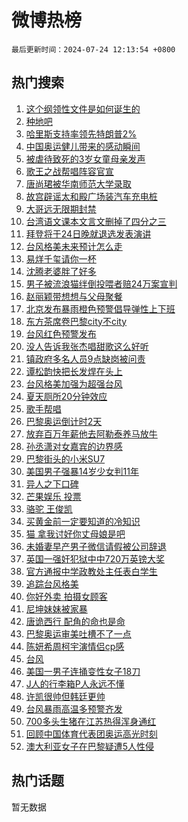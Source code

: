 # 微博热榜

`最后更新时间：2024-07-24 12:13:54 +0800`

## 热门搜索

1. [这个纲领性文件是如何诞生的](https://m.weibo.cn/search?containerid=100103type%3D1%26t%3D10%26q%3D%23%E8%BF%99%E4%B8%AA%E7%BA%B2%E9%A2%86%E6%80%A7%E6%96%87%E4%BB%B6%E6%98%AF%E5%A6%82%E4%BD%95%E8%AF%9E%E7%94%9F%E7%9A%84%23&stream_entry_id=51&isnewpage=1&extparam=seat%3D1%26cate%3D10103%26stream_entry_id%3D51%26filter_type%3Drealtimehot%26q%3D%2523%25E8%25BF%2599%25E4%25B8%25AA%25E7%25BA%25B2%25E9%25A2%2586%25E6%2580%25A7%25E6%2596%2587%25E4%25BB%25B6%25E6%2598%25AF%25E5%25A6%2582%25E4%25BD%2595%25E8%25AF%259E%25E7%2594%259F%25E7%259A%2584%2523%26c_type%3D51%26pos%3D0%26dgr%3D0%26display_time%3D1721794433%26pre_seqid%3D172179443314701448823)
1. [种地吧](https://m.weibo.cn/search?containerid=100103type%3D1%26t%3D10%26q%3D%E7%A7%8D%E5%9C%B0%E5%90%A7&stream_entry_id=31&isnewpage=1&extparam=seat%3D1%26filter_type%3Drealtimehot%26dgr%3D0%26c_type%3D31%26pos%3D0%26cate%3D5001%26band_rank%3D1%26flag%3D2%26stream_entry_id%3D31%26q%3D%25E7%25A7%258D%25E5%259C%25B0%25E5%2590%25A7%26lcate%3D5001%26realpos%3D1%26display_time%3D1721794433%26pre_seqid%3D172179443314701448823)
1. [哈里斯支持率领先特朗普2%](https://m.weibo.cn/search?containerid=100103type%3D1%26t%3D10%26q%3D%23%E5%93%88%E9%87%8C%E6%96%AF%E6%94%AF%E6%8C%81%E7%8E%87%E9%A2%86%E5%85%88%E7%89%B9%E6%9C%97%E6%99%AE2%25%23&stream_entry_id=31&isnewpage=1&extparam=seat%3D1%26filter_type%3Drealtimehot%26dgr%3D0%26c_type%3D31%26pos%3D1%26cate%3D5001%26band_rank%3D2%26flag%3D1%26stream_entry_id%3D31%26q%3D%2523%25E5%2593%2588%25E9%2587%258C%25E6%2596%25AF%25E6%2594%25AF%25E6%258C%2581%25E7%258E%2587%25E9%25A2%2586%25E5%2585%2588%25E7%2589%25B9%25E6%259C%2597%25E6%2599%25AE2%2525%2523%26lcate%3D5001%26realpos%3D2%26display_time%3D1721794433%26pre_seqid%3D172179443314701448823)
1. [中国奥运健儿带来的感动瞬间](https://m.weibo.cn/search?containerid=100103type%3D1%26t%3D10%26q%3D%23%E4%B8%AD%E5%9B%BD%E5%A5%A5%E8%BF%90%E5%81%A5%E5%84%BF%E5%B8%A6%E6%9D%A5%E7%9A%84%E6%84%9F%E5%8A%A8%E7%9E%AC%E9%97%B4%23&stream_entry_id=31&isnewpage=1&extparam=seat%3D1%26filter_type%3Drealtimehot%26dgr%3D0%26c_type%3D31%26pos%3D2%26cate%3D5001%26band_rank%3D3%26flag%3D1%26stream_entry_id%3D31%26q%3D%2523%25E4%25B8%25AD%25E5%259B%25BD%25E5%25A5%25A5%25E8%25BF%2590%25E5%2581%25A5%25E5%2584%25BF%25E5%25B8%25A6%25E6%259D%25A5%25E7%259A%2584%25E6%2584%259F%25E5%258A%25A8%25E7%259E%25AC%25E9%2597%25B4%2523%26lcate%3D5001%26realpos%3D3%26display_time%3D1721794433%26pre_seqid%3D172179443314701448823)
1. [被虐待致死的3岁女童母亲发声](https://m.weibo.cn/search?containerid=100103type%3D1%26t%3D10%26q%3D%23%E8%A2%AB%E8%99%90%E5%BE%85%E8%87%B4%E6%AD%BB%E7%9A%843%E5%B2%81%E5%A5%B3%E7%AB%A5%E6%AF%8D%E4%BA%B2%E5%8F%91%E5%A3%B0%23&stream_entry_id=31&isnewpage=1&extparam=seat%3D1%26filter_type%3Drealtimehot%26dgr%3D0%26c_type%3D31%26pos%3D3%26cate%3D5001%26band_rank%3D4%26flag%3D1%26stream_entry_id%3D31%26q%3D%2523%25E8%25A2%25AB%25E8%2599%2590%25E5%25BE%2585%25E8%2587%25B4%25E6%25AD%25BB%25E7%259A%25843%25E5%25B2%2581%25E5%25A5%25B3%25E7%25AB%25A5%25E6%25AF%258D%25E4%25BA%25B2%25E5%258F%2591%25E5%25A3%25B0%2523%26lcate%3D5001%26realpos%3D4%26display_time%3D1721794433%26pre_seqid%3D172179443314701448823)
1. [歌王之战帮唱阵容官宣](https://m.weibo.cn/search?containerid=100103type%3D1%26t%3D10%26q%3D%23%E6%AD%8C%E7%8E%8B%E4%B9%8B%E6%88%98%E5%B8%AE%E5%94%B1%E9%98%B5%E5%AE%B9%E5%AE%98%E5%AE%A3%23&stream_entry_id=31&isnewpage=1&extparam=seat%3D1%26filter_type%3Drealtimehot%26dgr%3D0%26c_type%3D31%26pos%3D4%26cate%3D5001%26band_rank%3D5%26flag%3D1%26stream_entry_id%3D31%26q%3D%2523%25E6%25AD%258C%25E7%258E%258B%25E4%25B9%258B%25E6%2588%2598%25E5%25B8%25AE%25E5%2594%25B1%25E9%2598%25B5%25E5%25AE%25B9%25E5%25AE%2598%25E5%25AE%25A3%2523%26lcate%3D5001%26realpos%3D5%26display_time%3D1721794433%26pre_seqid%3D172179443314701448823)
1. [唐尚珺被华南师范大学录取](https://m.weibo.cn/search?containerid=100103type%3D1%26t%3D10%26q%3D%23%E5%94%90%E5%B0%9A%E7%8F%BA%E8%A2%AB%E5%8D%8E%E5%8D%97%E5%B8%88%E8%8C%83%E5%A4%A7%E5%AD%A6%E5%BD%95%E5%8F%96%23&stream_entry_id=31&isnewpage=1&extparam=seat%3D1%26filter_type%3Drealtimehot%26dgr%3D0%26c_type%3D31%26pos%3D5%26cate%3D5001%26band_rank%3D6%26flag%3D1%26stream_entry_id%3D31%26q%3D%2523%25E5%2594%2590%25E5%25B0%259A%25E7%258F%25BA%25E8%25A2%25AB%25E5%258D%258E%25E5%258D%2597%25E5%25B8%2588%25E8%258C%2583%25E5%25A4%25A7%25E5%25AD%25A6%25E5%25BD%2595%25E5%258F%2596%2523%26lcate%3D5001%26realpos%3D6%26display_time%3D1721794433%26pre_seqid%3D172179443314701448823)
1. [故宫辟谣太和殿广场装汽车充电桩](https://m.weibo.cn/search?containerid=100103type%3D1%26t%3D10%26q%3D%23%E6%95%85%E5%AE%AB%E8%BE%9F%E8%B0%A3%E5%A4%AA%E5%92%8C%E6%AE%BF%E5%B9%BF%E5%9C%BA%E8%A3%85%E6%B1%BD%E8%BD%A6%E5%85%85%E7%94%B5%E6%A1%A9%23&stream_entry_id=31&isnewpage=1&extparam=seat%3D1%26filter_type%3Drealtimehot%26q%3D%2523%25E6%2595%2585%25E5%25AE%25AB%25E8%25BE%259F%25E8%25B0%25A3%25E5%25A4%25AA%25E5%2592%258C%25E6%25AE%25BF%25E5%25B9%25BF%25E5%259C%25BA%25E8%25A3%2585%25E6%25B1%25BD%25E8%25BD%25A6%25E5%2585%2585%25E7%2594%25B5%25E6%25A1%25A9%2523%26c_type%3D31%26pos%3D6%26adid%3D246921%26cate%3D5001%26band_rank%3D7%26stream_entry_id%3D31%26is_ad_pos%3D1%26lcate%3D5001%26dgr%3D0%26display_time%3D1721794433%26pre_seqid%3D172179443314701448823)
1. [大哥远无限期封禁](https://m.weibo.cn/search?containerid=100103type%3D1%26t%3D10%26q%3D%23%E5%A4%A7%E5%93%A5%E8%BF%9C%E6%97%A0%E9%99%90%E6%9C%9F%E5%B0%81%E7%A6%81%23&stream_entry_id=31&isnewpage=1&extparam=seat%3D1%26filter_type%3Drealtimehot%26dgr%3D0%26c_type%3D31%26pos%3D7%26cate%3D5001%26band_rank%3D7%26flag%3D2%26stream_entry_id%3D31%26q%3D%2523%25E5%25A4%25A7%25E5%2593%25A5%25E8%25BF%259C%25E6%2597%25A0%25E9%2599%2590%25E6%259C%259F%25E5%25B0%2581%25E7%25A6%2581%2523%26lcate%3D5001%26realpos%3D7%26display_time%3D1721794433%26pre_seqid%3D172179443314701448823)
1. [台湾语文课本文言文删掉了四分之三](https://m.weibo.cn/search?containerid=100103type%3D1%26t%3D10%26q%3D%23%E5%8F%B0%E6%B9%BE%E8%AF%AD%E6%96%87%E8%AF%BE%E6%9C%AC%E6%96%87%E8%A8%80%E6%96%87%E5%88%A0%E6%8E%89%E4%BA%86%E5%9B%9B%E5%88%86%E4%B9%8B%E4%B8%89%23&stream_entry_id=31&isnewpage=1&extparam=seat%3D1%26filter_type%3Drealtimehot%26dgr%3D0%26c_type%3D31%26pos%3D8%26cate%3D5001%26band_rank%3D8%26flag%3D0%26stream_entry_id%3D31%26q%3D%2523%25E5%258F%25B0%25E6%25B9%25BE%25E8%25AF%25AD%25E6%2596%2587%25E8%25AF%25BE%25E6%259C%25AC%25E6%2596%2587%25E8%25A8%2580%25E6%2596%2587%25E5%2588%25A0%25E6%258E%2589%25E4%25BA%2586%25E5%259B%259B%25E5%2588%2586%25E4%25B9%258B%25E4%25B8%2589%2523%26lcate%3D5001%26realpos%3D8%26display_time%3D1721794433%26pre_seqid%3D172179443314701448823)
1. [拜登将于24日晚就退选发表演讲](https://m.weibo.cn/search?containerid=100103type%3D1%26t%3D10%26q%3D%23%E6%8B%9C%E7%99%BB%E5%B0%86%E4%BA%8E24%E6%97%A5%E6%99%9A%E5%B0%B1%E9%80%80%E9%80%89%E5%8F%91%E8%A1%A8%E6%BC%94%E8%AE%B2%23&stream_entry_id=31&isnewpage=1&extparam=seat%3D1%26filter_type%3Drealtimehot%26dgr%3D0%26c_type%3D31%26pos%3D9%26cate%3D5001%26band_rank%3D9%26flag%3D1%26stream_entry_id%3D31%26q%3D%2523%25E6%258B%259C%25E7%2599%25BB%25E5%25B0%2586%25E4%25BA%258E24%25E6%2597%25A5%25E6%2599%259A%25E5%25B0%25B1%25E9%2580%2580%25E9%2580%2589%25E5%258F%2591%25E8%25A1%25A8%25E6%25BC%2594%25E8%25AE%25B2%2523%26lcate%3D5001%26realpos%3D9%26display_time%3D1721794433%26pre_seqid%3D172179443314701448823)
1. [台风格美未来预计怎么走](https://m.weibo.cn/search?containerid=100103type%3D1%26t%3D10%26q%3D%23%E5%8F%B0%E9%A3%8E%E6%A0%BC%E7%BE%8E%E6%9C%AA%E6%9D%A5%E9%A2%84%E8%AE%A1%E6%80%8E%E4%B9%88%E8%B5%B0%23&stream_entry_id=31&isnewpage=1&extparam=seat%3D1%26filter_type%3Drealtimehot%26dgr%3D0%26c_type%3D31%26pos%3D10%26cate%3D5001%26band_rank%3D10%26flag%3D1%26stream_entry_id%3D31%26q%3D%2523%25E5%258F%25B0%25E9%25A3%258E%25E6%25A0%25BC%25E7%25BE%258E%25E6%259C%25AA%25E6%259D%25A5%25E9%25A2%2584%25E8%25AE%25A1%25E6%2580%258E%25E4%25B9%2588%25E8%25B5%25B0%2523%26lcate%3D5001%26realpos%3D10%26display_time%3D1721794433%26pre_seqid%3D172179443314701448823)
1. [易烊千玺请你一杯](https://m.weibo.cn/search?containerid=100103type%3D1%26t%3D10%26q%3D%23%E6%98%93%E7%83%8A%E5%8D%83%E7%8E%BA%E8%AF%B7%E4%BD%A0%E4%B8%80%E6%9D%AF%23&stream_entry_id=31&isnewpage=1&extparam=seat%3D1%26filter_type%3Drealtimehot%26q%3D%2523%25E6%2598%2593%25E7%2583%258A%25E5%258D%2583%25E7%258E%25BA%25E8%25AF%25B7%25E4%25BD%25A0%25E4%25B8%2580%25E6%259D%25AF%2523%26c_type%3D31%26pos%3D11%26adid%3D246740%26cate%3D5001%26band_rank%3D11%26flag%3D0%26stream_entry_id%3D31%26dgr%3D0%26lcate%3D5001%26realpos%3D11%26display_time%3D1721794433%26pre_seqid%3D172179443314701448823)
1. [沈腾老婆胖了好多](https://m.weibo.cn/search?containerid=100103type%3D1%26t%3D10%26q%3D%23%E6%B2%88%E8%85%BE%E8%80%81%E5%A9%86%E8%83%96%E4%BA%86%E5%A5%BD%E5%A4%9A%23&stream_entry_id=31&isnewpage=1&extparam=seat%3D1%26filter_type%3Drealtimehot%26dgr%3D0%26c_type%3D31%26pos%3D12%26cate%3D5001%26band_rank%3D12%26flag%3D2%26stream_entry_id%3D31%26q%3D%2523%25E6%25B2%2588%25E8%2585%25BE%25E8%2580%2581%25E5%25A9%2586%25E8%2583%2596%25E4%25BA%2586%25E5%25A5%25BD%25E5%25A4%259A%2523%26lcate%3D5001%26realpos%3D12%26display_time%3D1721794433%26pre_seqid%3D172179443314701448823)
1. [男子被流浪猫绊倒投喂者赔24万案宣判](https://m.weibo.cn/search?containerid=100103type%3D1%26t%3D10%26q%3D%23%E7%94%B7%E5%AD%90%E8%A2%AB%E6%B5%81%E6%B5%AA%E7%8C%AB%E7%BB%8A%E5%80%92%E6%8A%95%E5%96%82%E8%80%85%E8%B5%9424%E4%B8%87%E6%A1%88%E5%AE%A3%E5%88%A4%23&stream_entry_id=31&isnewpage=1&extparam=seat%3D1%26filter_type%3Drealtimehot%26dgr%3D0%26c_type%3D31%26pos%3D13%26cate%3D5001%26band_rank%3D13%26flag%3D0%26stream_entry_id%3D31%26q%3D%2523%25E7%2594%25B7%25E5%25AD%2590%25E8%25A2%25AB%25E6%25B5%2581%25E6%25B5%25AA%25E7%258C%25AB%25E7%25BB%258A%25E5%2580%2592%25E6%258A%2595%25E5%2596%2582%25E8%2580%2585%25E8%25B5%259424%25E4%25B8%2587%25E6%25A1%2588%25E5%25AE%25A3%25E5%2588%25A4%2523%26lcate%3D5001%26realpos%3D13%26display_time%3D1721794433%26pre_seqid%3D172179443314701448823)
1. [赵丽颖带想想与父母聚餐](https://m.weibo.cn/search?containerid=100103type%3D1%26t%3D10%26q%3D%23%E8%B5%B5%E4%B8%BD%E9%A2%96%E5%B8%A6%E6%83%B3%E6%83%B3%E4%B8%8E%E7%88%B6%E6%AF%8D%E8%81%9A%E9%A4%90%23&stream_entry_id=31&isnewpage=1&extparam=seat%3D1%26filter_type%3Drealtimehot%26dgr%3D0%26c_type%3D31%26pos%3D14%26cate%3D5001%26band_rank%3D14%26flag%3D1%26stream_entry_id%3D31%26q%3D%2523%25E8%25B5%25B5%25E4%25B8%25BD%25E9%25A2%2596%25E5%25B8%25A6%25E6%2583%25B3%25E6%2583%25B3%25E4%25B8%258E%25E7%2588%25B6%25E6%25AF%258D%25E8%2581%259A%25E9%25A4%2590%2523%26lcate%3D5001%26realpos%3D14%26display_time%3D1721794433%26pre_seqid%3D172179443314701448823)
1. [北京发布暴雨橙色预警倡导弹性上下班](https://m.weibo.cn/search?containerid=100103type%3D1%26t%3D10%26q%3D%23%E5%8C%97%E4%BA%AC%E5%8F%91%E5%B8%83%E6%9A%B4%E9%9B%A8%E6%A9%99%E8%89%B2%E9%A2%84%E8%AD%A6%E5%80%A1%E5%AF%BC%E5%BC%B9%E6%80%A7%E4%B8%8A%E4%B8%8B%E7%8F%AD%23&stream_entry_id=31&isnewpage=1&extparam=seat%3D1%26filter_type%3Drealtimehot%26dgr%3D0%26c_type%3D31%26pos%3D15%26cate%3D5001%26band_rank%3D15%26flag%3D1%26stream_entry_id%3D31%26q%3D%2523%25E5%258C%2597%25E4%25BA%25AC%25E5%258F%2591%25E5%25B8%2583%25E6%259A%25B4%25E9%259B%25A8%25E6%25A9%2599%25E8%2589%25B2%25E9%25A2%2584%25E8%25AD%25A6%25E5%2580%25A1%25E5%25AF%25BC%25E5%25BC%25B9%25E6%2580%25A7%25E4%25B8%258A%25E4%25B8%258B%25E7%258F%25AD%2523%26lcate%3D5001%26realpos%3D15%26display_time%3D1721794433%26pre_seqid%3D172179443314701448823)
1. [东方茶席卷巴黎city不city](https://m.weibo.cn/search?containerid=100103type%3D1%26t%3D10%26q%3D%23%E4%B8%9C%E6%96%B9%E8%8C%B6%E5%B8%AD%E5%8D%B7%E5%B7%B4%E9%BB%8Ecity%E4%B8%8Dcity%23&stream_entry_id=31&isnewpage=1&extparam=seat%3D1%26filter_type%3Drealtimehot%26q%3D%2523%25E4%25B8%259C%25E6%2596%25B9%25E8%258C%25B6%25E5%25B8%25AD%25E5%258D%25B7%25E5%25B7%25B4%25E9%25BB%258Ecity%25E4%25B8%258Dcity%2523%26c_type%3D31%26pos%3D16%26adid%3D246502%26cate%3D5001%26band_rank%3D16%26flag%3D0%26stream_entry_id%3D31%26dgr%3D0%26lcate%3D5001%26realpos%3D16%26display_time%3D1721794433%26pre_seqid%3D172179443314701448823)
1. [台风红色预警发布](https://m.weibo.cn/search?containerid=100103type%3D1%26t%3D10%26q%3D%23%E5%8F%B0%E9%A3%8E%E7%BA%A2%E8%89%B2%E9%A2%84%E8%AD%A6%E5%8F%91%E5%B8%83%23&stream_entry_id=31&isnewpage=1&extparam=seat%3D1%26filter_type%3Drealtimehot%26dgr%3D0%26c_type%3D31%26pos%3D17%26cate%3D5001%26band_rank%3D17%26flag%3D1%26stream_entry_id%3D31%26q%3D%2523%25E5%258F%25B0%25E9%25A3%258E%25E7%25BA%25A2%25E8%2589%25B2%25E9%25A2%2584%25E8%25AD%25A6%25E5%258F%2591%25E5%25B8%2583%2523%26lcate%3D5001%26realpos%3D17%26display_time%3D1721794433%26pre_seqid%3D172179443314701448823)
1. [没人告诉我张杰唱甜歌这么好听](https://m.weibo.cn/search?containerid=100103type%3D1%26t%3D10%26q%3D%23%E6%B2%A1%E4%BA%BA%E5%91%8A%E8%AF%89%E6%88%91%E5%BC%A0%E6%9D%B0%E5%94%B1%E7%94%9C%E6%AD%8C%E8%BF%99%E4%B9%88%E5%A5%BD%E5%90%AC%23&stream_entry_id=31&isnewpage=1&extparam=seat%3D1%26filter_type%3Drealtimehot%26dgr%3D0%26c_type%3D31%26pos%3D18%26cate%3D5001%26band_rank%3D18%26flag%3D1%26stream_entry_id%3D31%26q%3D%2523%25E6%25B2%25A1%25E4%25BA%25BA%25E5%2591%258A%25E8%25AF%2589%25E6%2588%2591%25E5%25BC%25A0%25E6%259D%25B0%25E5%2594%25B1%25E7%2594%259C%25E6%25AD%258C%25E8%25BF%2599%25E4%25B9%2588%25E5%25A5%25BD%25E5%2590%25AC%2523%26lcate%3D5001%26realpos%3D18%26display_time%3D1721794433%26pre_seqid%3D172179443314701448823)
1. [镇政府多名人员9点缺岗被问责](https://m.weibo.cn/search?containerid=100103type%3D1%26t%3D10%26q%3D%23%E9%95%87%E6%94%BF%E5%BA%9C%E5%A4%9A%E5%90%8D%E4%BA%BA%E5%91%989%E7%82%B9%E7%BC%BA%E5%B2%97%E8%A2%AB%E9%97%AE%E8%B4%A3%23&stream_entry_id=31&isnewpage=1&extparam=seat%3D1%26filter_type%3Drealtimehot%26dgr%3D0%26c_type%3D31%26pos%3D19%26cate%3D5001%26band_rank%3D19%26flag%3D1%26stream_entry_id%3D31%26q%3D%2523%25E9%2595%2587%25E6%2594%25BF%25E5%25BA%259C%25E5%25A4%259A%25E5%2590%258D%25E4%25BA%25BA%25E5%2591%25989%25E7%2582%25B9%25E7%25BC%25BA%25E5%25B2%2597%25E8%25A2%25AB%25E9%2597%25AE%25E8%25B4%25A3%2523%26lcate%3D5001%26realpos%3D19%26display_time%3D1721794433%26pre_seqid%3D172179443314701448823)
1. [谭松韵快把长发焊在头上](https://m.weibo.cn/search?containerid=100103type%3D1%26t%3D10%26q%3D%23%E8%B0%AD%E6%9D%BE%E9%9F%B5%E5%BF%AB%E6%8A%8A%E9%95%BF%E5%8F%91%E7%84%8A%E5%9C%A8%E5%A4%B4%E4%B8%8A%23&stream_entry_id=31&isnewpage=1&extparam=seat%3D1%26filter_type%3Drealtimehot%26dgr%3D0%26c_type%3D31%26pos%3D20%26cate%3D5001%26band_rank%3D20%26flag%3D2%26stream_entry_id%3D31%26q%3D%2523%25E8%25B0%25AD%25E6%259D%25BE%25E9%259F%25B5%25E5%25BF%25AB%25E6%258A%258A%25E9%2595%25BF%25E5%258F%2591%25E7%2584%258A%25E5%259C%25A8%25E5%25A4%25B4%25E4%25B8%258A%2523%26lcate%3D5001%26realpos%3D20%26display_time%3D1721794433%26pre_seqid%3D172179443314701448823)
1. [台风格美加强为超强台风](https://m.weibo.cn/search?containerid=100103type%3D1%26t%3D10%26q%3D%23%E5%8F%B0%E9%A3%8E%E6%A0%BC%E7%BE%8E%E5%8A%A0%E5%BC%BA%E4%B8%BA%E8%B6%85%E5%BC%BA%E5%8F%B0%E9%A3%8E%23&stream_entry_id=31&isnewpage=1&extparam=seat%3D1%26filter_type%3Drealtimehot%26dgr%3D0%26c_type%3D31%26pos%3D21%26cate%3D5001%26band_rank%3D21%26flag%3D0%26stream_entry_id%3D31%26q%3D%2523%25E5%258F%25B0%25E9%25A3%258E%25E6%25A0%25BC%25E7%25BE%258E%25E5%258A%25A0%25E5%25BC%25BA%25E4%25B8%25BA%25E8%25B6%2585%25E5%25BC%25BA%25E5%258F%25B0%25E9%25A3%258E%2523%26lcate%3D5001%26realpos%3D21%26display_time%3D1721794433%26pre_seqid%3D172179443314701448823)
1. [夏天厕所20分钟效应](https://m.weibo.cn/search?containerid=100103type%3D1%26t%3D10%26q%3D%23%E5%A4%8F%E5%A4%A9%E5%8E%95%E6%89%8020%E5%88%86%E9%92%9F%E6%95%88%E5%BA%94%23&stream_entry_id=31&isnewpage=1&extparam=seat%3D1%26filter_type%3Drealtimehot%26dgr%3D0%26c_type%3D31%26pos%3D22%26cate%3D5001%26band_rank%3D22%26flag%3D0%26stream_entry_id%3D31%26q%3D%2523%25E5%25A4%258F%25E5%25A4%25A9%25E5%258E%2595%25E6%2589%258020%25E5%2588%2586%25E9%2592%259F%25E6%2595%2588%25E5%25BA%2594%2523%26lcate%3D5001%26realpos%3D22%26display_time%3D1721794433%26pre_seqid%3D172179443314701448823)
1. [歌手帮唱](https://m.weibo.cn/search?containerid=100103type%3D1%26t%3D10%26q%3D%E6%AD%8C%E6%89%8B%E5%B8%AE%E5%94%B1&stream_entry_id=31&isnewpage=1&extparam=seat%3D1%26filter_type%3Drealtimehot%26dgr%3D0%26c_type%3D31%26pos%3D23%26cate%3D5001%26band_rank%3D23%26flag%3D1%26stream_entry_id%3D31%26q%3D%25E6%25AD%258C%25E6%2589%258B%25E5%25B8%25AE%25E5%2594%25B1%26lcate%3D5001%26realpos%3D23%26display_time%3D1721794433%26pre_seqid%3D172179443314701448823)
1. [巴黎奥运倒计时2天](https://m.weibo.cn/search?containerid=100103type%3D1%26t%3D10%26q%3D%23%E5%B7%B4%E9%BB%8E%E5%A5%A5%E8%BF%90%E5%80%92%E8%AE%A1%E6%97%B62%E5%A4%A9%23&stream_entry_id=31&isnewpage=1&extparam=seat%3D1%26filter_type%3Drealtimehot%26dgr%3D0%26c_type%3D31%26pos%3D24%26cate%3D5001%26band_rank%3D24%26flag%3D0%26stream_entry_id%3D31%26q%3D%2523%25E5%25B7%25B4%25E9%25BB%258E%25E5%25A5%25A5%25E8%25BF%2590%25E5%2580%2592%25E8%25AE%25A1%25E6%2597%25B62%25E5%25A4%25A9%2523%26lcate%3D5001%26realpos%3D24%26display_time%3D1721794433%26pre_seqid%3D172179443314701448823)
1. [放弃百万年薪他去阿勒泰养马放牛](https://m.weibo.cn/search?containerid=100103type%3D1%26t%3D10%26q%3D%23%E6%94%BE%E5%BC%83%E7%99%BE%E4%B8%87%E5%B9%B4%E8%96%AA%E4%BB%96%E5%8E%BB%E9%98%BF%E5%8B%92%E6%B3%B0%E5%85%BB%E9%A9%AC%E6%94%BE%E7%89%9B%23&stream_entry_id=31&isnewpage=1&extparam=seat%3D1%26filter_type%3Drealtimehot%26dgr%3D0%26c_type%3D31%26pos%3D25%26cate%3D5001%26band_rank%3D25%26flag%3D0%26stream_entry_id%3D31%26q%3D%2523%25E6%2594%25BE%25E5%25BC%2583%25E7%2599%25BE%25E4%25B8%2587%25E5%25B9%25B4%25E8%2596%25AA%25E4%25BB%2596%25E5%258E%25BB%25E9%2598%25BF%25E5%258B%2592%25E6%25B3%25B0%25E5%2585%25BB%25E9%25A9%25AC%25E6%2594%25BE%25E7%2589%259B%2523%26lcate%3D5001%26realpos%3D25%26display_time%3D1721794433%26pre_seqid%3D172179443314701448823)
1. [孙丞潇对女嘉宾的边界感](https://m.weibo.cn/search?containerid=100103type%3D1%26t%3D10%26q%3D%23%E5%AD%99%E4%B8%9E%E6%BD%87%E5%AF%B9%E5%A5%B3%E5%98%89%E5%AE%BE%E7%9A%84%E8%BE%B9%E7%95%8C%E6%84%9F%23&stream_entry_id=31&isnewpage=1&extparam=seat%3D1%26filter_type%3Drealtimehot%26dgr%3D0%26c_type%3D31%26pos%3D26%26cate%3D5001%26band_rank%3D26%26flag%3D1%26stream_entry_id%3D31%26q%3D%2523%25E5%25AD%2599%25E4%25B8%259E%25E6%25BD%2587%25E5%25AF%25B9%25E5%25A5%25B3%25E5%2598%2589%25E5%25AE%25BE%25E7%259A%2584%25E8%25BE%25B9%25E7%2595%258C%25E6%2584%259F%2523%26lcate%3D5001%26realpos%3D26%26display_time%3D1721794433%26pre_seqid%3D172179443314701448823)
1. [巴黎街头的小米SU7](https://m.weibo.cn/search?containerid=100103type%3D1%26t%3D10%26q%3D%23%E5%B7%B4%E9%BB%8E%E8%A1%97%E5%A4%B4%E7%9A%84%E5%B0%8F%E7%B1%B3SU7%23&stream_entry_id=31&isnewpage=1&extparam=seat%3D1%26filter_type%3Drealtimehot%26q%3D%2523%25E5%25B7%25B4%25E9%25BB%258E%25E8%25A1%2597%25E5%25A4%25B4%25E7%259A%2584%25E5%25B0%258F%25E7%25B1%25B3SU7%2523%26c_type%3D31%26pos%3D27%26adid%3D246849%26cate%3D5001%26band_rank%3D27%26flag%3D0%26stream_entry_id%3D31%26dgr%3D0%26lcate%3D5001%26realpos%3D27%26display_time%3D1721794433%26pre_seqid%3D172179443314701448823)
1. [美国男子强暴14岁少女判11年](https://m.weibo.cn/search?containerid=100103type%3D1%26t%3D10%26q%3D%23%E7%BE%8E%E5%9B%BD%E7%94%B7%E5%AD%90%E5%BC%BA%E6%9A%B414%E5%B2%81%E5%B0%91%E5%A5%B3%E5%88%A411%E5%B9%B4%23&stream_entry_id=31&isnewpage=1&extparam=seat%3D1%26filter_type%3Drealtimehot%26dgr%3D0%26c_type%3D31%26pos%3D28%26cate%3D5001%26band_rank%3D28%26flag%3D1%26stream_entry_id%3D31%26q%3D%2523%25E7%25BE%258E%25E5%259B%25BD%25E7%2594%25B7%25E5%25AD%2590%25E5%25BC%25BA%25E6%259A%25B414%25E5%25B2%2581%25E5%25B0%2591%25E5%25A5%25B3%25E5%2588%25A411%25E5%25B9%25B4%2523%26lcate%3D5001%26realpos%3D28%26display_time%3D1721794433%26pre_seqid%3D172179443314701448823)
1. [异人之下口碑](https://m.weibo.cn/search?containerid=100103type%3D1%26t%3D10%26q%3D%E5%BC%82%E4%BA%BA%E4%B9%8B%E4%B8%8B%E5%8F%A3%E7%A2%91&stream_entry_id=31&isnewpage=1&extparam=seat%3D1%26filter_type%3Drealtimehot%26dgr%3D0%26c_type%3D31%26pos%3D29%26cate%3D5001%26band_rank%3D29%26flag%3D1%26stream_entry_id%3D31%26q%3D%25E5%25BC%2582%25E4%25BA%25BA%25E4%25B9%258B%25E4%25B8%258B%25E5%258F%25A3%25E7%25A2%2591%26lcate%3D5001%26realpos%3D29%26display_time%3D1721794433%26pre_seqid%3D172179443314701448823)
1. [芒果娱乐 投票](https://m.weibo.cn/search?containerid=100103type%3D1%26t%3D10%26q%3D%E8%8A%92%E6%9E%9C%E5%A8%B1%E4%B9%90+%E6%8A%95%E7%A5%A8&stream_entry_id=31&isnewpage=1&extparam=seat%3D1%26filter_type%3Drealtimehot%26dgr%3D0%26c_type%3D31%26pos%3D30%26cate%3D5001%26band_rank%3D30%26flag%3D1%26stream_entry_id%3D31%26q%3D%25E8%258A%2592%25E6%259E%259C%25E5%25A8%25B1%25E4%25B9%2590%2520%25E6%258A%2595%25E7%25A5%25A8%26lcate%3D5001%26realpos%3D30%26display_time%3D1721794433%26pre_seqid%3D172179443314701448823)
1. [骆驼 王俊凯](https://m.weibo.cn/search?containerid=100103type%3D1%26t%3D10%26q%3D%E9%AA%86%E9%A9%BC+%E7%8E%8B%E4%BF%8A%E5%87%AF&stream_entry_id=31&isnewpage=1&extparam=seat%3D1%26filter_type%3Drealtimehot%26dgr%3D0%26c_type%3D31%26pos%3D31%26cate%3D5001%26band_rank%3D31%26flag%3D0%26stream_entry_id%3D31%26q%3D%25E9%25AA%2586%25E9%25A9%25BC%2520%25E7%258E%258B%25E4%25BF%258A%25E5%2587%25AF%26lcate%3D5001%26realpos%3D31%26display_time%3D1721794433%26pre_seqid%3D172179443314701448823)
1. [买黄金前一定要知道的冷知识](https://m.weibo.cn/search?containerid=100103type%3D1%26t%3D10%26q%3D%23%E4%B9%B0%E9%BB%84%E9%87%91%E5%89%8D%E4%B8%80%E5%AE%9A%E8%A6%81%E7%9F%A5%E9%81%93%E7%9A%84%E5%86%B7%E7%9F%A5%E8%AF%86%23&stream_entry_id=31&isnewpage=1&extparam=seat%3D1%26filter_type%3Drealtimehot%26dgr%3D0%26c_type%3D31%26pos%3D32%26cate%3D5001%26band_rank%3D32%26flag%3D1%26stream_entry_id%3D31%26q%3D%2523%25E4%25B9%25B0%25E9%25BB%2584%25E9%2587%2591%25E5%2589%258D%25E4%25B8%2580%25E5%25AE%259A%25E8%25A6%2581%25E7%259F%25A5%25E9%2581%2593%25E7%259A%2584%25E5%2586%25B7%25E7%259F%25A5%25E8%25AF%2586%2523%26lcate%3D5001%26realpos%3D32%26display_time%3D1721794433%26pre_seqid%3D172179443314701448823)
1. [猫 拿我讨好你丈母娘是吧](https://m.weibo.cn/search?containerid=100103type%3D1%26t%3D10%26q%3D%E7%8C%AB+%E6%8B%BF%E6%88%91%E8%AE%A8%E5%A5%BD%E4%BD%A0%E4%B8%88%E6%AF%8D%E5%A8%98%E6%98%AF%E5%90%A7&stream_entry_id=31&isnewpage=1&extparam=seat%3D1%26filter_type%3Drealtimehot%26dgr%3D0%26c_type%3D31%26pos%3D33%26cate%3D5001%26band_rank%3D33%26flag%3D0%26stream_entry_id%3D31%26q%3D%25E7%258C%25AB%2520%25E6%258B%25BF%25E6%2588%2591%25E8%25AE%25A8%25E5%25A5%25BD%25E4%25BD%25A0%25E4%25B8%2588%25E6%25AF%258D%25E5%25A8%2598%25E6%2598%25AF%25E5%2590%25A7%26lcate%3D5001%26realpos%3D33%26display_time%3D1721794433%26pre_seqid%3D172179443314701448823)
1. [未婚妻早产男子微信请假被公司辞退](https://m.weibo.cn/search?containerid=100103type%3D1%26t%3D10%26q%3D%23%E6%9C%AA%E5%A9%9A%E5%A6%BB%E6%97%A9%E4%BA%A7%E7%94%B7%E5%AD%90%E5%BE%AE%E4%BF%A1%E8%AF%B7%E5%81%87%E8%A2%AB%E5%85%AC%E5%8F%B8%E8%BE%9E%E9%80%80%23&stream_entry_id=31&isnewpage=1&extparam=seat%3D1%26filter_type%3Drealtimehot%26dgr%3D0%26c_type%3D31%26pos%3D34%26cate%3D5001%26band_rank%3D34%26flag%3D0%26stream_entry_id%3D31%26q%3D%2523%25E6%259C%25AA%25E5%25A9%259A%25E5%25A6%25BB%25E6%2597%25A9%25E4%25BA%25A7%25E7%2594%25B7%25E5%25AD%2590%25E5%25BE%25AE%25E4%25BF%25A1%25E8%25AF%25B7%25E5%2581%2587%25E8%25A2%25AB%25E5%2585%25AC%25E5%258F%25B8%25E8%25BE%259E%25E9%2580%2580%2523%26lcate%3D5001%26realpos%3D34%26display_time%3D1721794433%26pre_seqid%3D172179443314701448823)
1. [英国一强奸犯狱中中720万英镑大奖](https://m.weibo.cn/search?containerid=100103type%3D1%26t%3D10%26q%3D%23%E8%8B%B1%E5%9B%BD%E4%B8%80%E5%BC%BA%E5%A5%B8%E7%8A%AF%E7%8B%B1%E4%B8%AD%E4%B8%AD720%E4%B8%87%E8%8B%B1%E9%95%91%E5%A4%A7%E5%A5%96%23&stream_entry_id=31&isnewpage=1&extparam=seat%3D1%26filter_type%3Drealtimehot%26dgr%3D0%26c_type%3D31%26pos%3D35%26cate%3D5001%26band_rank%3D35%26flag%3D0%26stream_entry_id%3D31%26q%3D%2523%25E8%258B%25B1%25E5%259B%25BD%25E4%25B8%2580%25E5%25BC%25BA%25E5%25A5%25B8%25E7%258A%25AF%25E7%258B%25B1%25E4%25B8%25AD%25E4%25B8%25AD720%25E4%25B8%2587%25E8%258B%25B1%25E9%2595%2591%25E5%25A4%25A7%25E5%25A5%2596%2523%26lcate%3D5001%26realpos%3D35%26display_time%3D1721794433%26pre_seqid%3D172179443314701448823)
1. [官方通报中学政教处主任表白学生](https://m.weibo.cn/search?containerid=100103type%3D1%26t%3D10%26q%3D%23%E5%AE%98%E6%96%B9%E9%80%9A%E6%8A%A5%E4%B8%AD%E5%AD%A6%E6%94%BF%E6%95%99%E5%A4%84%E4%B8%BB%E4%BB%BB%E8%A1%A8%E7%99%BD%E5%AD%A6%E7%94%9F%23&stream_entry_id=31&isnewpage=1&extparam=seat%3D1%26filter_type%3Drealtimehot%26dgr%3D0%26c_type%3D31%26pos%3D36%26cate%3D5001%26band_rank%3D36%26flag%3D0%26stream_entry_id%3D31%26q%3D%2523%25E5%25AE%2598%25E6%2596%25B9%25E9%2580%259A%25E6%258A%25A5%25E4%25B8%25AD%25E5%25AD%25A6%25E6%2594%25BF%25E6%2595%2599%25E5%25A4%2584%25E4%25B8%25BB%25E4%25BB%25BB%25E8%25A1%25A8%25E7%2599%25BD%25E5%25AD%25A6%25E7%2594%259F%2523%26lcate%3D5001%26realpos%3D36%26display_time%3D1721794433%26pre_seqid%3D172179443314701448823)
1. [追踪台风格美](https://m.weibo.cn/search?containerid=100103type%3D1%26t%3D10%26q%3D%23%E8%BF%BD%E8%B8%AA%E5%8F%B0%E9%A3%8E%E6%A0%BC%E7%BE%8E%23&stream_entry_id=31&isnewpage=1&extparam=seat%3D1%26filter_type%3Drealtimehot%26dgr%3D0%26c_type%3D31%26pos%3D37%26cate%3D5001%26band_rank%3D37%26flag%3D1%26stream_entry_id%3D31%26q%3D%2523%25E8%25BF%25BD%25E8%25B8%25AA%25E5%258F%25B0%25E9%25A3%258E%25E6%25A0%25BC%25E7%25BE%258E%2523%26lcate%3D5001%26realpos%3D37%26display_time%3D1721794433%26pre_seqid%3D172179443314701448823)
1. [你好外卖 拍摄女顾客](https://m.weibo.cn/search?containerid=100103type%3D1%26t%3D10%26q%3D%E4%BD%A0%E5%A5%BD%E5%A4%96%E5%8D%96+%E6%8B%8D%E6%91%84%E5%A5%B3%E9%A1%BE%E5%AE%A2&stream_entry_id=31&isnewpage=1&extparam=seat%3D1%26filter_type%3Drealtimehot%26dgr%3D0%26c_type%3D31%26pos%3D38%26cate%3D5001%26band_rank%3D38%26flag%3D1%26stream_entry_id%3D31%26q%3D%25E4%25BD%25A0%25E5%25A5%25BD%25E5%25A4%2596%25E5%258D%2596%2520%25E6%258B%258D%25E6%2591%2584%25E5%25A5%25B3%25E9%25A1%25BE%25E5%25AE%25A2%26lcate%3D5001%26realpos%3D38%26display_time%3D1721794433%26pre_seqid%3D172179443314701448823)
1. [尼坤妹妹被家暴](https://m.weibo.cn/search?containerid=100103type%3D1%26t%3D10%26q%3D%23%E5%B0%BC%E5%9D%A4%E5%A6%B9%E5%A6%B9%E8%A2%AB%E5%AE%B6%E6%9A%B4%23&stream_entry_id=31&isnewpage=1&extparam=seat%3D1%26filter_type%3Drealtimehot%26dgr%3D0%26c_type%3D31%26pos%3D39%26cate%3D5001%26band_rank%3D39%26flag%3D0%26stream_entry_id%3D31%26q%3D%2523%25E5%25B0%25BC%25E5%259D%25A4%25E5%25A6%25B9%25E5%25A6%25B9%25E8%25A2%25AB%25E5%25AE%25B6%25E6%259A%25B4%2523%26lcate%3D5001%26realpos%3D39%26display_time%3D1721794433%26pre_seqid%3D172179443314701448823)
1. [唐诡西行 配角的命也是命](https://m.weibo.cn/search?containerid=100103type%3D1%26t%3D10%26q%3D%E5%94%90%E8%AF%A1%E8%A5%BF%E8%A1%8C+%E9%85%8D%E8%A7%92%E7%9A%84%E5%91%BD%E4%B9%9F%E6%98%AF%E5%91%BD&stream_entry_id=31&isnewpage=1&extparam=seat%3D1%26filter_type%3Drealtimehot%26dgr%3D0%26c_type%3D31%26pos%3D40%26cate%3D5001%26band_rank%3D40%26flag%3D0%26stream_entry_id%3D31%26q%3D%25E5%2594%2590%25E8%25AF%25A1%25E8%25A5%25BF%25E8%25A1%258C%2520%25E9%2585%258D%25E8%25A7%2592%25E7%259A%2584%25E5%2591%25BD%25E4%25B9%259F%25E6%2598%25AF%25E5%2591%25BD%26lcate%3D5001%26realpos%3D40%26display_time%3D1721794433%26pre_seqid%3D172179443314701448823)
1. [巴黎奥运审美吐槽不了一点](https://m.weibo.cn/search?containerid=100103type%3D1%26t%3D10%26q%3D%E5%B7%B4%E9%BB%8E%E5%A5%A5%E8%BF%90%E5%AE%A1%E7%BE%8E%E5%90%90%E6%A7%BD%E4%B8%8D%E4%BA%86%E4%B8%80%E7%82%B9&stream_entry_id=31&isnewpage=1&extparam=seat%3D1%26filter_type%3Drealtimehot%26dgr%3D0%26c_type%3D31%26pos%3D41%26cate%3D5001%26band_rank%3D41%26flag%3D1%26stream_entry_id%3D31%26q%3D%25E5%25B7%25B4%25E9%25BB%258E%25E5%25A5%25A5%25E8%25BF%2590%25E5%25AE%25A1%25E7%25BE%258E%25E5%2590%2590%25E6%25A7%25BD%25E4%25B8%258D%25E4%25BA%2586%25E4%25B8%2580%25E7%2582%25B9%26lcate%3D5001%26realpos%3D41%26display_time%3D1721794433%26pre_seqid%3D172179443314701448823)
1. [陈妍希周柯宇演情侣cp感](https://m.weibo.cn/search?containerid=100103type%3D1%26t%3D10%26q%3D%23%E9%99%88%E5%A6%8D%E5%B8%8C%E5%91%A8%E6%9F%AF%E5%AE%87%E6%BC%94%E6%83%85%E4%BE%A3cp%E6%84%9F%23&stream_entry_id=31&isnewpage=1&extparam=seat%3D1%26filter_type%3Drealtimehot%26dgr%3D0%26c_type%3D31%26pos%3D42%26cate%3D5001%26band_rank%3D42%26flag%3D1%26stream_entry_id%3D31%26q%3D%2523%25E9%2599%2588%25E5%25A6%258D%25E5%25B8%258C%25E5%2591%25A8%25E6%259F%25AF%25E5%25AE%2587%25E6%25BC%2594%25E6%2583%2585%25E4%25BE%25A3cp%25E6%2584%259F%2523%26lcate%3D5001%26realpos%3D42%26display_time%3D1721794433%26pre_seqid%3D172179443314701448823)
1. [台风](https://m.weibo.cn/search?containerid=100103type%3D1%26t%3D10%26q%3D%E5%8F%B0%E9%A3%8E&stream_entry_id=31&isnewpage=1&extparam=seat%3D1%26filter_type%3Drealtimehot%26dgr%3D0%26c_type%3D31%26pos%3D43%26cate%3D5001%26band_rank%3D43%26flag%3D0%26stream_entry_id%3D31%26q%3D%25E5%258F%25B0%25E9%25A3%258E%26lcate%3D5001%26realpos%3D43%26display_time%3D1721794433%26pre_seqid%3D172179443314701448823)
1. [美国一男子连捅变性女子18刀](https://m.weibo.cn/search?containerid=100103type%3D1%26t%3D10%26q%3D%23%E7%BE%8E%E5%9B%BD%E4%B8%80%E7%94%B7%E5%AD%90%E8%BF%9E%E6%8D%85%E5%8F%98%E6%80%A7%E5%A5%B3%E5%AD%9018%E5%88%80%23&stream_entry_id=31&isnewpage=1&extparam=seat%3D1%26filter_type%3Drealtimehot%26dgr%3D0%26c_type%3D31%26pos%3D44%26cate%3D5001%26band_rank%3D44%26flag%3D1%26stream_entry_id%3D31%26q%3D%2523%25E7%25BE%258E%25E5%259B%25BD%25E4%25B8%2580%25E7%2594%25B7%25E5%25AD%2590%25E8%25BF%259E%25E6%258D%2585%25E5%258F%2598%25E6%2580%25A7%25E5%25A5%25B3%25E5%25AD%259018%25E5%2588%2580%2523%26lcate%3D5001%26realpos%3D44%26display_time%3D1721794433%26pre_seqid%3D172179443314701448823)
1. [J人的行李箱P人永远不懂](https://m.weibo.cn/search?containerid=100103type%3D1%26t%3D10%26q%3D%23J%E4%BA%BA%E7%9A%84%E8%A1%8C%E6%9D%8E%E7%AE%B1P%E4%BA%BA%E6%B0%B8%E8%BF%9C%E4%B8%8D%E6%87%82%23&stream_entry_id=31&isnewpage=1&extparam=seat%3D1%26filter_type%3Drealtimehot%26dgr%3D0%26c_type%3D31%26pos%3D45%26cate%3D5001%26band_rank%3D45%26flag%3D1%26stream_entry_id%3D31%26q%3D%2523J%25E4%25BA%25BA%25E7%259A%2584%25E8%25A1%258C%25E6%259D%258E%25E7%25AE%25B1P%25E4%25BA%25BA%25E6%25B0%25B8%25E8%25BF%259C%25E4%25B8%258D%25E6%2587%2582%2523%26lcate%3D5001%26realpos%3D45%26display_time%3D1721794433%26pre_seqid%3D172179443314701448823)
1. [许凯很帅但韩廷更帅](https://m.weibo.cn/search?containerid=100103type%3D1%26t%3D10%26q%3D%23%E8%AE%B8%E5%87%AF%E5%BE%88%E5%B8%85%E4%BD%86%E9%9F%A9%E5%BB%B7%E6%9B%B4%E5%B8%85%23&stream_entry_id=31&isnewpage=1&extparam=seat%3D1%26filter_type%3Drealtimehot%26dgr%3D0%26c_type%3D31%26pos%3D46%26cate%3D5001%26band_rank%3D46%26flag%3D1%26stream_entry_id%3D31%26q%3D%2523%25E8%25AE%25B8%25E5%2587%25AF%25E5%25BE%2588%25E5%25B8%2585%25E4%25BD%2586%25E9%259F%25A9%25E5%25BB%25B7%25E6%259B%25B4%25E5%25B8%2585%2523%26lcate%3D5001%26realpos%3D46%26display_time%3D1721794433%26pre_seqid%3D172179443314701448823)
1. [台风暴雨高温多预警齐发](https://m.weibo.cn/search?containerid=100103type%3D1%26t%3D10%26q%3D%23%E5%8F%B0%E9%A3%8E%E6%9A%B4%E9%9B%A8%E9%AB%98%E6%B8%A9%E5%A4%9A%E9%A2%84%E8%AD%A6%E9%BD%90%E5%8F%91%23&stream_entry_id=31&isnewpage=1&extparam=seat%3D1%26filter_type%3Drealtimehot%26dgr%3D0%26c_type%3D31%26pos%3D47%26cate%3D5001%26band_rank%3D47%26flag%3D0%26stream_entry_id%3D31%26q%3D%2523%25E5%258F%25B0%25E9%25A3%258E%25E6%259A%25B4%25E9%259B%25A8%25E9%25AB%2598%25E6%25B8%25A9%25E5%25A4%259A%25E9%25A2%2584%25E8%25AD%25A6%25E9%25BD%2590%25E5%258F%2591%2523%26lcate%3D5001%26realpos%3D47%26display_time%3D1721794433%26pre_seqid%3D172179443314701448823)
1. [700多头生猪在江苏热得浑身通红](https://m.weibo.cn/search?containerid=100103type%3D1%26t%3D10%26q%3D%23700%E5%A4%9A%E5%A4%B4%E7%94%9F%E7%8C%AA%E5%9C%A8%E6%B1%9F%E8%8B%8F%E7%83%AD%E5%BE%97%E6%B5%91%E8%BA%AB%E9%80%9A%E7%BA%A2%23&stream_entry_id=31&isnewpage=1&extparam=seat%3D1%26filter_type%3Drealtimehot%26dgr%3D0%26c_type%3D31%26pos%3D48%26cate%3D5001%26band_rank%3D48%26flag%3D1%26stream_entry_id%3D31%26q%3D%2523700%25E5%25A4%259A%25E5%25A4%25B4%25E7%2594%259F%25E7%258C%25AA%25E5%259C%25A8%25E6%25B1%259F%25E8%258B%258F%25E7%2583%25AD%25E5%25BE%2597%25E6%25B5%2591%25E8%25BA%25AB%25E9%2580%259A%25E7%25BA%25A2%2523%26lcate%3D5001%26realpos%3D48%26display_time%3D1721794433%26pre_seqid%3D172179443314701448823)
1. [回顾中国体育代表团奥运高光时刻](https://m.weibo.cn/search?containerid=100103type%3D1%26t%3D10%26q%3D%23%E5%9B%9E%E9%A1%BE%E4%B8%AD%E5%9B%BD%E4%BD%93%E8%82%B2%E4%BB%A3%E8%A1%A8%E5%9B%A2%E5%A5%A5%E8%BF%90%E9%AB%98%E5%85%89%E6%97%B6%E5%88%BB%23&stream_entry_id=31&isnewpage=1&extparam=seat%3D1%26filter_type%3Drealtimehot%26dgr%3D0%26c_type%3D31%26pos%3D49%26cate%3D5001%26band_rank%3D49%26flag%3D1%26stream_entry_id%3D31%26q%3D%2523%25E5%259B%259E%25E9%25A1%25BE%25E4%25B8%25AD%25E5%259B%25BD%25E4%25BD%2593%25E8%2582%25B2%25E4%25BB%25A3%25E8%25A1%25A8%25E5%259B%25A2%25E5%25A5%25A5%25E8%25BF%2590%25E9%25AB%2598%25E5%2585%2589%25E6%2597%25B6%25E5%2588%25BB%2523%26lcate%3D5001%26realpos%3D49%26display_time%3D1721794433%26pre_seqid%3D172179443314701448823)
1. [澳大利亚女子在巴黎疑遭5人性侵](https://m.weibo.cn/search?containerid=100103type%3D1%26t%3D10%26q%3D%23%E6%BE%B3%E5%A4%A7%E5%88%A9%E4%BA%9A%E5%A5%B3%E5%AD%90%E5%9C%A8%E5%B7%B4%E9%BB%8E%E7%96%91%E9%81%AD5%E4%BA%BA%E6%80%A7%E4%BE%B5%23&stream_entry_id=31&isnewpage=1&extparam=seat%3D1%26filter_type%3Drealtimehot%26dgr%3D0%26c_type%3D31%26pos%3D50%26cate%3D5001%26band_rank%3D50%26flag%3D1%26stream_entry_id%3D31%26q%3D%2523%25E6%25BE%25B3%25E5%25A4%25A7%25E5%2588%25A9%25E4%25BA%259A%25E5%25A5%25B3%25E5%25AD%2590%25E5%259C%25A8%25E5%25B7%25B4%25E9%25BB%258E%25E7%2596%2591%25E9%2581%25AD5%25E4%25BA%25BA%25E6%2580%25A7%25E4%25BE%25B5%2523%26lcate%3D5001%26realpos%3D50%26display_time%3D1721794433%26pre_seqid%3D172179443314701448823)

## 热门话题

暂无数据
